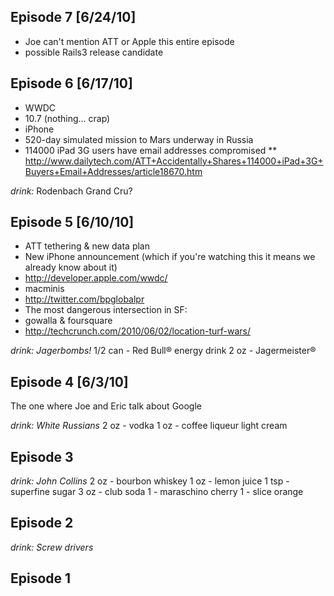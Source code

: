 ## Episode 7 [6/24/10]

* Joe can't mention ATT or Apple this entire episode
* possible Rails3 release candidate

## Episode 6 [6/17/10]

* WWDC
* 10.7 (nothing... crap)
* iPhone
* 520-day simulated mission to Mars underway in Russia
* 114000 iPad 3G users have email addresses compromised
** http://www.dailytech.com/ATT+Accidentally+Shares+114000+iPad+3G+Buyers+Email+Addresses/article18670.htm

_drink:_ Rodenbach Grand Cru?

## Episode 5 [6/10/10]

* ATT tethering & new data plan
* New iPhone announcement (which if you're watching this it means we already know about it)
* http://developer.apple.com/wwdc/
* macminis
* http://twitter.com/bpglobalpr
* The most dangerous intersection in SF:
* gowalla & foursquare
* http://techcrunch.com/2010/06/02/location-turf-wars/

_drink:_ *Jagerbombs!*
1/2 can - Red Bull® energy drink
2 oz - Jagermeister®

## Episode 4 [6/3/10]

The one where Joe and Eric talk about Google

_drink:_ *White Russians*
2 oz - vodka
1 oz - coffee liqueur
light cream

## Episode 3

_drink:_ *John Collins*
2 oz - bourbon whiskey
1 oz - lemon juice
1 tsp - superfine sugar
3 oz - club soda
1 - maraschino cherry
1 - slice orange

## Episode 2

_drink:_ *Screw drivers*

## Episode 1
